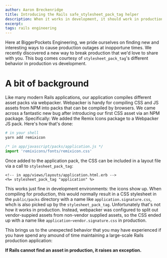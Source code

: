 ```yaml
---
author: Aaron Breckenridge
title: Introducing the Rails safe_stylesheet_pack_tag helper
description: When it works in development, it should work in production. But this isn't the case when you're using the Rails asset pipeline or webpacker. In this article, we introduce a helper that prevents asset issues from blowing up production.
excerpt: 
tags: rails engineering
---
```


Here at BiggerPockets Engineering, we pride ourselves on finding new and interesting ways to cause production outages at inopportune times. We recently discovered a new way to break production that we'd love to share with you. This bug comes courtesy of `stylesheet_pack_tag`'s different behavior in production vs development.

# A bit of background

Like many modern Rails applications, our application compiles different asset packs via webpacker. Webpacker is handy for compiling CSS and JS assets from NPM into packs that can be compiled by browsers. We came across a fantastic new bug after introducing our first CSS asset via an NPM package. Specifically: We added the Remix Icons package to a Webpacker JS pack. Here's how that's done:

```sh
# in your shell
yarn add remixicon
```

```js
/* in app/javascript/packs/application.js */
import 'remixicons/fonts/remixicon.css'
```

Once added to the application pack, the CSS can be included in a layout file via a call to `stylesheet_pack_tag`:

```erb
<!-- in app/views/layouts/application.html.erb -->
<%= stylesheet_pack_tag "application" %>
```

This works just fine in development environments: the icons show up. When compiling for production, this would normally result in a CSS stylesheet in the `public/packs` directory with a name like `application.signature.css`, whch is also picked up by the `stylesheet_pack_tag`. Unfortunately that's not how it works in production. Instead, webpacker was configured to split out vendor-suppied assets from non-vendor supplied assets, so the CSS ended up with a name like `application~vendor.signature.css` in production.

This brings us to the unexpected behavior that you may have experienced if you have spend any amound of time maintaining a large-scale Rails production application:

**If Rails cannot find an asset in production, it raises an exception.**



